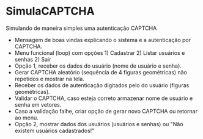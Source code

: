 # SimulaCAPTCHA
Simulando de maneira simples uma autenticação CAPTCHA

- Mensagem de boas vindas explicando o sistema e a autenticação por CAPTCHA.
- Menu funcional (loop) com opções 1) Cadastrar 2) Listar usuários e senhas 2) Sair
- Opção 1, receber os dados do usuário (nome de usuário e senha).
- Gerar CAPTCHA aleatório (sequência de 4 figuras geométricas) não repetidos e mostrar na tela.
- Receber os dados de autenticação digitados pelo do usuário (figuras geométricas).
- Validar o CAPTCHA, caso esteja correto armazenar nome de usuário e senha em vetores.
- Caso a validação falhe, criar opção de gerar novo CAPTCHA ou retornar ao menu.
- Opção 2, mostrar dados dos usuários (usuários e senhas) ou "Não existem usuários cadastrados!"

